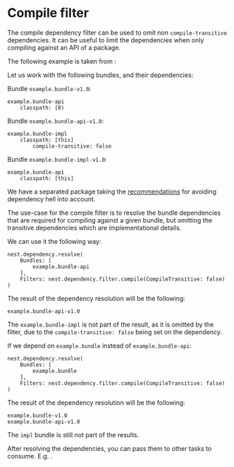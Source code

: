 # Compile filter

The compile dependency filter can be used to omit non `compile-transitive` dependencies. It can be useful to limit the dependencies when only compiling against an API of a package.

The following example is taken from [](../dependencyresolution/filters.md#compile-filter):

Let us work with the following bundles, and their dependencies:

Bundle `example.bundle-v1.0`:

```plaintext
example.bundle-api
	classpath: [0)
```

Bundle `example.bundle-api-v1.0`:

```plaintext
example.bundle-impl
	classpath: [this]
		compile-transitive: false
```

Bundle `example.bundle-impl-v1.0`:

```plaintext
example.bundle-api
	classpath: [this]
```

We have a separated package taking the [recommendations](root:/saker.nest/doc/devguide/dependencyhell.html) for avoiding dependency hell into account.

The use-case for the compile filter is to resolve the bundle dependencies that are required for compiling against a given bundle, but omitting the transitive dependencies which are implementational details.

We can use it the following way:

```sakerscript
nest.dependency.resolve(
	Bundles: [
		example.bundle-api
	],
	Filters: nest.dependency.filter.compile(CompileTransitive: false)
)
```

The result of the dependency resolution will be the following:

```plaintext
example.bundle-api-v1.0
```

The `example.bundle-impl` is not part of the result, as it is omitted by the filter, due to the `compile-transitive: false` being set on the dependency.

If we depend on `example.bundle` instead of `example.bundle-api`:

```sakerscript
nest.dependency.resolve(
	Bundles: [
		example.bundle
	],
	Filters: nest.dependency.filter.compile(CompileTransitive: false)
)
```

The result of the dependency resolution will be the following:

```plaintext
example.bundle-v1.0
example.bundle-api-v1.0
```

The `impl` bundle is still not part of the results.

After resolving the dependencies, you can pass them to other tasks to consume. E.g. [](javacompileclasspath.md).